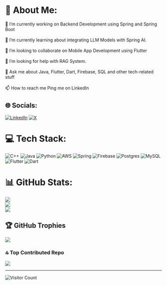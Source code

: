 # 💫 About Me:
🔭 I’m currently working on Backend Development using Spring and Spring Boot<br><br>🌱 I’m currently learning about integrating LLM Models with Spring AI.<br><br>👯 I’m looking to collaborate on Mobile App Development using Flutter<br><br>🤝 I’m looking for help with RAG System.<br><br>💬 Ask me about Java, Flutter, Dart, Firebase, SQL and other tech-related stuff<br><br>📫 How to reach me Ping me on LinkedIn<br>


## 🌐 Socials:
[![LinkedIn](https://img.shields.io/badge/LinkedIn-%230077B5.svg?logo=linkedin&logoColor=white)](https://linkedin.com/in/jayndra-todawat-8409b0214/) [![X](https://img.shields.io/badge/X-black.svg?logo=X&logoColor=white)](https://x.com/JayT_08) 

# 💻 Tech Stack:
![C++](https://img.shields.io/badge/c++-%2300599C.svg?style=plastic&logo=c%2B%2B&logoColor=white) ![Java](https://img.shields.io/badge/java-%23ED8B00.svg?style=plastic&logo=openjdk&logoColor=white) ![Python](https://img.shields.io/badge/python-3670A0?style=plastic&logo=python&logoColor=ffdd54) ![AWS](https://img.shields.io/badge/AWS-%23FF9900.svg?style=plastic&logo=amazon-aws&logoColor=white) ![Spring](https://img.shields.io/badge/spring-%236DB33F.svg?style=plastic&logo=spring&logoColor=white) ![Firebase](https://img.shields.io/badge/Firebase-039BE5?style=plastic&logo=Firebase&logoColor=white) ![Postgres](https://img.shields.io/badge/postgres-%23316192.svg?style=plastic&logo=postgresql&logoColor=white) ![MySQL](https://img.shields.io/badge/mysql-%2300000f.svg?style=plastic&logo=mysql&logoColor=white) ![Flutter](https://img.shields.io/badge/Flutter-%2302569B.svg?style=plastic&logo=Flutter&logoColor=white) ![Dart](https://img.shields.io/badge/dart-%230175C2.svg?style=plastic&logo=dart&logoColor=white)
# 📊 GitHub Stats:
![](https://github-readme-stats.vercel.app/api?username=Jaytodawat&theme=onedark&hide_border=true&include_all_commits=true&count_private=true)<br/>
![](https://github-readme-streak-stats.herokuapp.com/?user=Jaytodawat&theme=onedark&hide_border=true)<br/>
![](https://github-readme-stats.vercel.app/api/top-langs/?username=Jaytodawat&theme=onedark&hide_border=true&include_all_commits=true&count_private=true&layout=compact)

## 🏆 GitHub Trophies
![](https://github-profile-trophy.vercel.app/?username=Jaytodawat&theme=onedark&no-frame=true&no-bg=false&margin-w=4)

### 🔝 Top Contributed Repo
![](https://github-contributor-stats.vercel.app/api?username=Jaytodawat&limit=5&theme=dark&combine_all_yearly_contributions=true)

---
![Visitor Count](https://profile-counter.glitch.me/Jaytodawat/count.svg)

<!-- Proudly created with GPRM ( https://gprm.itsvg.in ) -->

